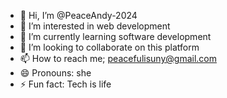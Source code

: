 - 👋 Hi, I’m @PeaceAndy-2024
- 👀 I’m interested in web development 
- 🌱 I’m currently learning software development
- 💞️ I’m looking to collaborate on this platform 
- 📫 How to reach me; peacefulisuny@gmail.com
- 😄 Pronouns: she
- ⚡ Fun fact: Tech is life

<!---
PeaceAndy-2024/PeaceAndy-2024 is a ✨ special ✨ repository because its `README.md` (this file) appears on your GitHub profile.
You can click the Preview link to take a look at your changes.
--->
